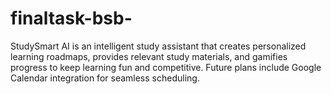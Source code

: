 # finaltask-bsb-
StudySmart AI is an intelligent study assistant that creates personalized learning roadmaps, provides relevant study materials, and gamifies progress to keep learning fun and competitive. Future plans include Google Calendar integration for seamless scheduling.
